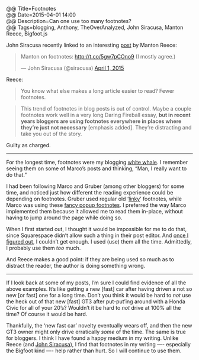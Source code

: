 @@ Title=Footnotes  
@@ Date=2015-04-01 14:00  
@@ Description=Can one use too many footnotes?  
@@ Tags=blogging, Anthony, TheOverAnalyzed, John Siracusa, Manton Reece, Bigfoot.js  

John Siracusa recently linked to an interesting [post][manton] by Manton Reece:

<blockquote class="twitter-tweet tw-align-center" lang="en"><p>Manton on footnotes: <a href="http://t.co/5gw7pCOno9">http://t.co/5gw7pCOno9</a> (I mostly agree.)</p>&mdash; John Siracusa (@siracusa) <a href="https://twitter.com/siracusa/status/583316200383492096">April 1, 2015</a></blockquote>
<script async src="//platform.twitter.com/widgets.js" charset="utf-8"></script>

Reece:
>You know what else makes a long article easier to read? Fewer footnotes.

>This trend of footnotes in blog posts is out of control. Maybe a couple footnotes work well in a very long Daring Fireball essay, **but in recent years bloggers are using footnotes everywhere in places where they’re just not necessary** [emphasis added]. They’re distracting and take you out of the story.

Guilty as charged.

***

For the longest time, footnotes were my blogging [white whale][urbanup]. I remember seeing them on some of Marco’s posts and thinking, “Man, I really want to do that.”

I had been following Marco and Gruber (among other bloggers) for some time, and noticed just how different the reading experience could be depending on footnotes. Gruber used regular old ‘[linky][daringfireball]’ footnotes, while Marco was using these [fancy popup footnotes][marco]. I preferred the way Marco implemented them because it allowed me to read them in-place, without having to jump around the page while doing so.  

When I first started out, I thought it would be impossible for me to do that, since Squarespace didn’t allow such a thing in their post editor. And [once I figured out][theoveranalyzed 2], I couldn’t get enough. I used (use) them all the time. Admittedly, I probably use them *too* much. 

And Reece makes a good point: if they are being used so much as to distract the reader, the author is doing something wrong. 

***

If I look back at some of my posts, I’m sure I could find evidence of all the above examples. It’s like getting a new [fast] car after having driven a not so new [or fast] one for a long time. Don’t you think it would be hard to *not* use the heck out of that new [fast] GT3 after put-put’ing around with a Honda Civic for all of your 20’s? Wouldn’t it be hard to *not* drive at 100% all the time? Of course it would be hard. 

Thankfully, the ‘new fast car’ novelty eventually wears off, and then the new GT3 owner might only drive erratically *some* of the time. The same is true for bloggers. I think I have found a happy medium in my writing. Unlike Reece (and [John Siracusa][5by5]), I find that footnotes in my writing —- especially the Bigfoot kind —- help rather than hurt. So I will continue to use them.

[5by5]: http://5by5.tv/hypercritical/23
[daringfireball]: http://daringfireball.net/2015/03/apple_watch_prelude#fn1-2015-03-07
[manton]: http://www.manton.org/2015/03/footnotes.html
[marco]: http://www.marco.org/2014/12/05/how-overcast-asks-for-reviews#fnref:pxx04GsSg1
[theoveranalyzed 2]: /2015/1/31/bigfoot-footnotes-in-squarespace
[urbanup]: http://white-whale.urbanup.com/5468452